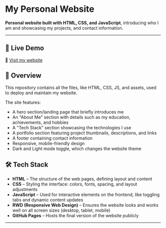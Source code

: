 # My Personal Website

**Personal website built with HTML, CSS, and JavaScript**, introducing who I am and showcasing my projects, and contact information.

---

## 🚀 Live Demo

🔗 [Visit my website](https://splafty.github.io/Personal_Website/)


## 📂 Overview

This repository contains all the files, like HTML, CSS, JS, and assets, used to deploy and maintain my website.  

The site features:
- A hero section/landing page that briefly introduces me
- An "About Me" section with details such as my education, achievements, and hobbies
- A "Tech Stack" section showcasing the technologies I use
- A portfolio section featuring project thumbnails, descriptions, and links
- A footer containing contact information
- Responsive, mobile-friendly design
- Dark and Light mode toggle, which changes the website theme


## 🛠️ Tech Stack

- **HTML** – The structure of the web pages, defining layout and content
- **CSS** – Styling the interface: colors, fonts, spacing, and layout adjustments
- **JavaScript** – Used for interactive elements on the frontend, like toggling tabs and dynamic content updates
- **RWD (Responsive Web Design)** – Ensures the website looks and works well on all screen sizes (desktop, tablet, mobile)
- **GitHub Pages** – Hosts the final version of the website publicly

---
